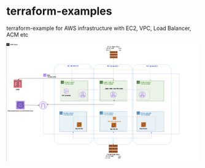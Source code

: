 # terraform-examples
terraform-example for AWS infrastructure with EC2, VPC, Load Balancer, ACM etc


<img src="img/arch.png" alt="Architecture" width="1000">